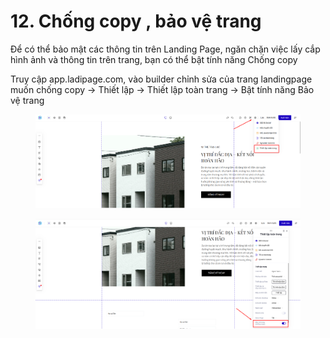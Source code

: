 # 12. Chống copy , bảo vệ trang

Để có thể bảo mật các thông tin trên Landing Page, ngăn chặn việc lấy cắp hình ảnh và thông tin trên trang, bạn có thể bật tính năng Chống copy&#x20;

Truy cập app.ladipage.com, vào  builder chỉnh sửa của trang landingpage muốn chống copy -> Thiết lập -> Thiết lập toàn trang -> Bật tính năng Bảo vệ trang

<figure><img src="../.gitbook/assets/image (7).png" alt=""><figcaption></figcaption></figure>

<figure><img src="../.gitbook/assets/image (8).png" alt=""><figcaption></figcaption></figure>
